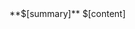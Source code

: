<call execute="ExecutorMD.header(header,headerLevel,'top')" />
<call if="summary ex">
**$[summary]**</call>
$[content]




